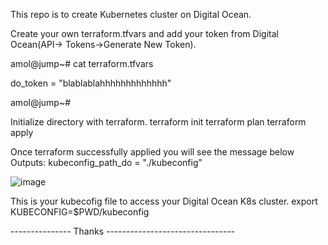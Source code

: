 This repo is to create Kubernetes cluster on Digital Ocean.

Create your own terraform.tfvars and add your token from Digital Ocean(API-> Tokens->Generate New Token).

 
  amol@jump~# cat terraform.tfvars
  
   do_token = "blablablahhhhhhhhhhhhh"
  
  amol@jump~#
  
Initialize directory with terraform.
  terraform init
  terraform plan
  terraform apply

Once terraform successfully applied you will see the message below
  Outputs:
  kubeconfig_path_do = "./kubeconfig"

![image](https://github.com/amolvkharche/digitalOceank8s/assets/83961171/18e0bcd9-a391-4980-9734-06876f52796c)

This is your kubecofig file to access your Digital Ocean K8s cluster.
   export KUBECONFIG=$PWD/kubeconfig

--------------- Thanks --------------------------------
